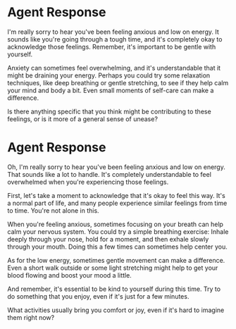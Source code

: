 #  Agent Response

I'm really sorry to hear you've been feeling anxious and low on energy. It sounds like you're going through a tough time, and it's completely okay to acknowledge those feelings. Remember, it's important to be gentle with yourself.

Anxiety can sometimes feel overwhelming, and it's understandable that it might be draining your energy. Perhaps you could try some relaxation techniques, like deep breathing or gentle stretching, to see if they help calm your mind and body a bit. Even small moments of self-care can make a difference.

Is there anything specific that you think might be contributing to these feelings, or is it more of a general sense of unease?
#  Agent Response

Oh, I'm really sorry to hear you've been feeling anxious and low on energy. That sounds like a lot to handle. It's completely understandable to feel overwhelmed when you're experiencing those feelings.

First, let's take a moment to acknowledge that it's okay to feel this way. It's a normal part of life, and many people experience similar feelings from time to time. You're not alone in this.

When you're feeling anxious, sometimes focusing on your breath can help calm your nervous system. You could try a simple breathing exercise: Inhale deeply through your nose, hold for a moment, and then exhale slowly through your mouth. Doing this a few times can sometimes help center you.

As for the low energy, sometimes gentle movement can make a difference. Even a short walk outside or some light stretching might help to get your blood flowing and boost your mood a little.

And remember, it's essential to be kind to yourself during this time. Try to do something that you enjoy, even if it's just for a few minutes.

What activities usually bring you comfort or joy, even if it's hard to imagine them right now?
